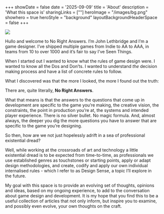 +++
showDate = false
date = '2025-09-09'
title = 'About'
description = 'What this space is'
sharingLinks = [""]
heroImage = "/images/bg.png"
showhero = true
heroStyle = "background"
layoutBackgroundHeaderSpace = false
+++

![](/images/jl.png)

Hullo and welcome to No Right Answers. I’m John Lethbridge and I’m a game designer. I’ve shipped multiple games from Indie to AA to AAA, in teams from 10 to over 1000 and it’s fair to say I’ve Seen Things.

When I started out I wanted to know what the rules of game design were. I wanted to know all the Dos and Don’ts. I wanted to understand *the* decision making process and have a list of concrete rules to follow. 

What I discovered was that the more I looked, the more I found out the truth:

There are, quite literally, **No Right Answers**.

What that means is that the answers to the questions that come up in development are specific to the game you’re making, the creative vision, the constraints, the point in production you’re at, the systems and intended player experience. There is no silver bullet. No magic formula. And, almost always, the deeper you dig the more questions you have to answer that are specific to the game you’re designing.

So then, how are we not just hopelessly adrift in a sea of professional existential dread?

Well, while working at the crossroads of art and technology a little existential dread is to be expected from time-to-time, as professionals we use established genres as touchstones or starting points, apply or adapt design methodologies, and create, codify and apply our own individual internalised rules \- which I refer to as Design Sense, a topic I’ll explore in the future.

My goal with this space is to provide an evolving set of thoughts, opinions and ideas, based on my ongoing experience, to add to the conversation about game design and development. It is my hope that you find this to be a useful collection of articles that not only inform, but inspire you to examine, and possibly even evolve, your own thoughts on the craft.